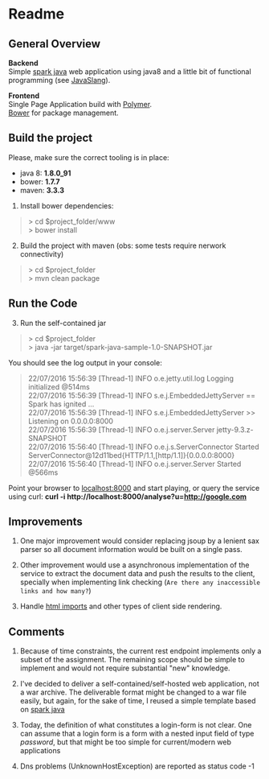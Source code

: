 # Readme #

## General Overview ##
__Backend__  
Simple <a href="http://sparkjava.com/">spark java</a> web application using java8 and a little bit of functional programming (see <a href="http://www.javaslang.io/">JavaSlang</a>).

__Frontend__  
Single Page Application build with <a href="https://www.polymer-project.org/1.0/">Polymer</a>.  
<a href="https://bower.io/">Bower</a> for package management.

## Build the project ##
Please, make sure the correct tooling is in place:
- java 8: **1.8.0_91**
- bower: **1.7.7**
- maven: **3.3.3**


1. Install bower dependencies:
> \> cd $project_folder/www  
> \> bower install

2. Build the project with maven (obs: some tests require nerwork connectivity)
> \> cd $project_folder  
> \> mvn clean package

## Run the Code ##

3. Run the self-contained jar
> \> cd $project_folder  
> \> java -jar target/spark-java-sample-1.0-SNAPSHOT.jar

You should see the log output in your console:

> 22/07/2016 15:56:39 [Thread-1] INFO  o.e.jetty.util.log      Logging initialized @514ms  
> 22/07/2016 15:56:39 [Thread-1] INFO  s.e.j.EmbeddedJettyServer == Spark has ignited ...  
> 22/07/2016 15:56:39 [Thread-1] INFO  s.e.j.EmbeddedJettyServer >> Listening on 0.0.0.0:8000  
> 22/07/2016 15:56:39 [Thread-1] INFO  o.e.j.server.Server     jetty-9.3.z-SNAPSHOT  
> 22/07/2016 15:56:40 [Thread-1] INFO  o.e.j.s.ServerConnector Started ServerConnector@12d11bed{HTTP/1.1,[http/1.1]}{0.0.0.0:8000}  
> 22/07/2016 15:56:40 [Thread-1] INFO  o.e.j.server.Server     Started @566ms

Point your browser to <a href="http://localhost:8000">localhost:8000</a> and start playing, or query the service using curl: **curl -i  http://localhost:8000/analyse?u=http://google.com**

## Improvements ##
1. One major improvement would consider replacing jsoup by a lenient sax parser so all document information would be built on a single pass.

2. Other improvement would use a asynchronous implementation of the service to extract the document data and push the results to the client, specially when implementing link checking (`Are there any inaccessible links and how many?`)

3. Handle <a href="http://www.html5rocks.com/en/tutorials/webcomponents/imports/">html imports</a> and other types of client side rendering.

## Comments ##
1. Because of time constraints, the current rest endpoint implements only a subset of the assignment. The remaining scope should be simple to implement and would not require substantial "new" knowledge.

2. I've decided to deliver a self-contained/self-hosted web application, not a war archive. The deliverable format might be changed to a war file easily, but again, for the sake of time, I reused a simple template based on <a href="sparkjava.com">spark java</a>

3. Today, the definition of what constitutes a login-form is not clear. One can assume that a login form is a form with a nested input field of type *password*, but that might be too simple for current/modern web applications

4. Dns problems (UnknownHostException) are reported as status code -1
